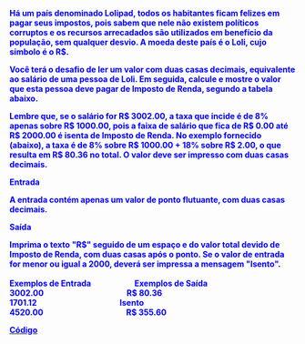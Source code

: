 <p><strong><span style="color: #0000ff;">H&aacute; um pa&iacute;s denominado Lolipad, todos os habitantes ficam felizes em pagar seus impostos, pois sabem que nele n&atilde;o existem pol&iacute;ticos corruptos e os recursos arrecadados s&atilde;o utilizados em benef&iacute;cio da popula&ccedil;&atilde;o, sem qualquer desvio. A moeda deste pa&iacute;s &eacute; o Loli, cujo s&iacute;mbolo &eacute; o R$.</span></strong></p>
<p><strong><span style="color: #0000ff;">Voc&ecirc; ter&aacute; o desafio de ler um valor com duas casas decimais, equivalente ao sal&aacute;rio de uma pessoa de Loli. Em seguida, calcule e mostre o valor que esta pessoa deve pagar de Imposto de Renda, segundo a tabela abaixo.</span></strong></p>
<p><strong><span style="color: #0000ff;">Lembre que, se o sal&aacute;rio for R$ 3002.00, a taxa que incide &eacute; de 8% apenas sobre R$ 1000.00, pois a faixa de sal&aacute;rio que fica de R$ 0.00 at&eacute; R$ 2000.00 &eacute; isenta de Imposto de Renda. No exemplo fornecido (abaixo), a taxa &eacute; de 8% sobre R$ 1000.00 + 18% sobre R$ 2.00, o que resulta em R$ 80.36 no total. O valor deve ser impresso com duas casas decimais.</span></strong></p>
<p><strong><span style="color: #0000ff;">Entrada</span></strong></p>
<p><strong><span style="color: #0000ff;">A entrada cont&eacute;m apenas um valor de ponto flutuante, com duas casas decimais.</span></strong></p>
<p><strong><span style="color: #0000ff;">Sa&iacute;da</span></strong></p>
<p><strong><span style="color: #0000ff;">Imprima o texto "R$" seguido de um espa&ccedil;o e do valor total devido de Imposto de Renda, com duas casas ap&oacute;s o ponto. Se o valor de entrada for menor ou igual a 2000, dever&aacute; ser impressa a mensagem "Isento".</span></strong><br /><br /><strong><span style="color: #0000ff;">Exemplos de Entrada&nbsp; &nbsp; &nbsp; &nbsp; &nbsp; &nbsp; &nbsp; &nbsp; &nbsp; &nbsp; &nbsp; &nbsp;Exemplos de Sa&iacute;da</span></strong><br /><strong><span style="color: #0000ff;">3002.00&nbsp; &nbsp; &nbsp; &nbsp; &nbsp; &nbsp; &nbsp; &nbsp; &nbsp; &nbsp; &nbsp; &nbsp; &nbsp; &nbsp; &nbsp; &nbsp; &nbsp; &nbsp; &nbsp; &nbsp; &nbsp; &nbsp; R$ 80.36</span></strong><br /><strong><span style="color: #0000ff;">1701.12&nbsp; &nbsp; &nbsp; &nbsp; &nbsp; &nbsp; &nbsp; &nbsp; &nbsp; &nbsp; &nbsp; &nbsp; &nbsp; &nbsp; &nbsp; &nbsp; &nbsp; &nbsp; &nbsp; &nbsp; &nbsp; &nbsp; Isento</span></strong><br /><strong><span style="color: #0000ff;">4520.00&nbsp; &nbsp; &nbsp; &nbsp; &nbsp; &nbsp; &nbsp; &nbsp; &nbsp; &nbsp; &nbsp; &nbsp; &nbsp; &nbsp; &nbsp; &nbsp; &nbsp; &nbsp; &nbsp; &nbsp; &nbsp; &nbsp; R$ 355.60</span></strong></p>
<p><a href="https://github.com/Padawan-ObiWan-Kenobi/Desafios-Developer-Android-DIO/blob/f1f004f0776d9b1212c6f3b6b95618fcbcc6a24e/Primeiros-Passos-Kotlin/Desafios/Sequ&ecirc;ncia-L&oacute;gica/Solu&ccedil;&atilde;o-Exerc&iacute;cio.kt" target="_blank"><strong><span style="color: #0000ff;">C&oacute;digo</span></strong></a></p>
